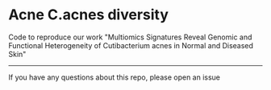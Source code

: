 # Acne C.acnes diversity <br/>
Code to reproduce our work "Multiomics Signatures Reveal Genomic and Functional Heterogeneity of Cutibacterium acnes in Normal and Diseased Skin"<br/>

****
If you have any questions about this repo, please open an issue <br/>
